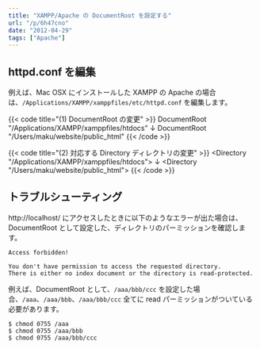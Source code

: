 ```yaml
---
title: "XAMPP/Apache の DocumentRoot を設定する"
url: "/p/6h47cno"
date: "2012-04-29"
tags: ["Apache"]
---
```


httpd.conf を編集
----

例えば、Mac OSX にインストールした XAMPP の Apache の場合は、`/Applications/XAMPP/xamppfiles/etc/httpd.conf` を編集します。

{{< code title="(1) DocumentRoot の変更" >}}
DocumentRoot "/Applications/XAMPP/xamppfiles/htdocs"
↓
DocumentRoot "/Users/maku/website/public_html"
{{< /code >}}

{{< code title="(2) 対応する Directory ディレクトリの変更" >}}
<Directory "/Applications/XAMPP/xamppfiles/htdocs">
↓
<Directory "/Users/maku/website/public_html">
{{< /code >}}


トラブルシューティング
----

http://localhost/ にアクセスしたときに以下のようなエラーが出た場合は、DocumentRoot として設定した、ディレクトリのパーミッションを確認します。

```
Access forbidden!

You don't have permission to access the requested directory.
There is either no index document or the directory is read-protected.
```

例えば、DocumentRoot として、`/aaa/bbb/ccc` を設定した場合、`/aaa`、`/aaa/bbb`、`/aaa/bbb/ccc` 全てに read パーミッションがついている必要があります。

```
$ chmod 0755 /aaa
$ chmod 0755 /aaa/bbb
$ chmod 0755 /aaa/bbb/ccc
```

